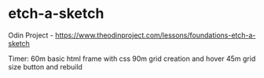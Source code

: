 # etch-a-sketch

Odin Project - 
https://www.theodinproject.com/lessons/foundations-etch-a-sketch

Timer: 
60m basic html frame with css
90m grid creation and hover
45m grid size button and rebuild